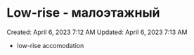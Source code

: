 # Low-rise  - малоэтажный

Created: April 6, 2023 7:12 AM
Updated: April 6, 2023 7:13 AM

- low-rise accomodation
